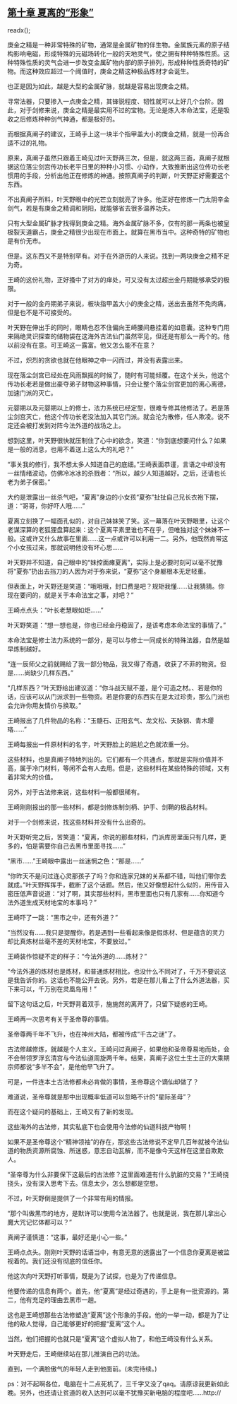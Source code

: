 ## [第十章 夏离的“形象”](https://www.xxbiquge.com/11_11207/9071667.html)
readx();

  庚金之精是一种非常特殊的矿物，通常是金属矿物的伴生物。金属族元素的原子结构影响电磁，形成特殊的元磁场转化一般的天地灵气，使之拥有种种特殊性质。这种特殊性质的灵气会进一步改变金属矿物内部的原子排列，形成种种性质奇特的矿物。而这种效应超过一个阈值时，庚金之精这种极品炼材才会诞生。

  也正是因为如此，越是大型的金属矿脉，就越是容易出现庚金之精。

  寻常法器，只要掺入一点庚金之精，其锋锐程度、韧性就可以上好几个台阶。因此，对于剑修来说，庚金之精是最实用不过的宝物。无论是炼入本命法宝，还是吸收之后修炼种种剑气神通，都是极好的。

  而根据真阐子的建议，王崎手上这一块半个指甲盖大小的庚金之精，就是一份再合适不过的礼物。

  原来，真阐子虽然只跟着王崎见过叶天野两三次，但是，就这两三面，真阐子就根据这位落尘剑宫传功长老平日里的种种小习惯、小动作，大致推断出这位传功长老惯用的手段，分析出他正在修炼的神通。按照真阐子的判断，叶天野正好需要这个东西。

  不出真阐子所料，叶天野眼中的光芒立刻就亮了许多。他正好在修炼一门太阴辛金剑气，若是有庚金之精调和阴阳，就能够省去很多温养功夫。

  只有大型金属矿脉才找得到庚金之精。海外金属矿脉不多，仅有的那一两条也被皇极裂天道霸占，庚金之精很少出现在市面上。就算在黑市当中。这种奇特的矿物也是有价无市。

  但是。这东西又不是特别罕有。对于在外游历的人来说。找到一两块庚金之精不足为奇。

  王崎的这份礼物，正好搔中了对方的痒处，可又没有太过超出金丹期能够承受的极限。

  对于一般的金丹期弟子来说，板块指甲盖大小的庚金之精，送出去虽然不免肉痛，但是也不是不可接受的。

  叶天野在伸出手的同时，眼睛也忍不住偏向王崎腰间悬挂着的如意囊。这种专门用来隔绝灵识探查的储物袋在这海外古法仙门虽然罕见，但还是有那么一两个的。他以前没有在意。可王崎这一露富。他又怎么能不在意？

  不过，炽烈的贪欲也就在他眼神之中一闪而过，并没有表露出来。

  现在落尘剑宫已经处在风雨飘摇的时候了，随时有可能倾覆。在这个关头，他这个传功长老若是做出豪夺弟子财物这种事情，只会让整个落尘剑宫更加的离心离德，加速门派的灭亡。

  元婴期以及元婴期以上的修士，法力系统已经定型，很难专修其他修法了。若是落尘剑宫灭亡，他这个传功长老没法加入其它门派。就会沦为散修，任人欺凌。说不定还会被打发到对阵今法外道的战场之上。

  想到这里，叶天野很快就压制住了心中的欲念，笑道：“你到底想要问什么？如果是一般的消息，也用不着送上这么大的礼吧？”

  “事关我的修行，我不想太多人知道自己的底细。”王崎表面恭谨，言语之中却没有一丝情绪波动，仿佛冷冰冰的杀戮者：“所以，越少人知道越好。之后，还请也长老为弟子保密。”

  大约是泄露出一丝杀气吧，“夏离”身边的小女孩“夏弥”扯扯自己兄长衣袍下摆，道：“哥哥，你好吓人哦……”

  夏离立刻换了一幅面孔似的，对自己妹妹笑了笑。这一幕落在叶天野眼里，让这个老谋深算的老狐狸盘算起来：这个夏离平素里谁也不在乎，但唯独对这个妹妹不一般。这或许又什么故事在里面……这一点或许可以利用一二。另外，他既然肯带这个小女孩过来，那就说明他没有坏心思……

  叶天野并不知道，自己眼中的“妹控面瘫夏离”，实际上是必要时刻可以毫不犹豫将“夏弥”扔出去挡刀的人因为对于弥来说，“夏弥”这个身躯根本无足轻重。

  但表面上，叶天野还是笑道：“哦哦哦，封口费是吧？规矩我懂……让我猜猜。你现在要问的，就是关于本命法宝之事，对吧？”

  王崎点点头：“叶长老慧眼如炬……”

  叶天野笑道：“想一想也是，你也已经金丹稳固了，是该考虑本命法宝的事情了。”

  本命法宝是修士法力系统的一部分，是可以与修士一同成长的特殊法器，自然是越早炼制越好。

  “连一辰师父之前就赐给了我一部分物品，我又得了奇遇，收获了不菲的物资。但是……尚缺少几样东西。”

  “几样东西？”叶天野给出建议道：“你斗战天赋不差，是个可造之材。、若是你的话，应该可以从门派求到一些物资。若是你要的东西实在是太过珍贵，那么门派也会允许你用友情价与换取。”

  王崎报出了几件物品的名称：“玉髓石、正阳玄气、龙文松、天脉钢、青木璎珞……”

  王崎每报出一件原材料的名字，叶天野脸上的尴尬之色就浓重一分。

  这些材料，也是真阐子特地列出的。它们都有一个共通点，那就是实际价值并不高，属于冷门材料，等闲不会有人去用。但是，这些材料在某些特殊的领域，又有着非常大的价值。

  另外，对于古法修来说，这些材料一般都很稀有。

  王崎刚刚报出的那一些材料，都是剑修炼制剑柄、护手、剑鞘的极品材料。

  对于一个剑修来说，找这些材料并没有什么出奇的。

  叶天野听完之后，苦笑道：“夏离，你说的那些材料，门派库房里面只有几样，更多的，怕是需要你自己去黑市里面寻找……”

  “黑市……”王崎眼中露出一丝迷惘之色：“那是……”

  “你昨天不是问过连心灵那孩子了吗？你和连家兄妹的关系都不错，叫他们带你去就成。”叶天野挥挥手，截断了这个话题。然后，他又好像想起什么似的，用传音入密压低声音说道：“对了啊，其实那些材料，黑市里面也只有几家有……你知道今法外道生成天材地宝的本事吗？”

  王崎吓了一跳：“黑市之中，还有外道？”

  “当然没有……我只是提醒你，若是遇到一些看起来像是假炼材、但是蕴含的灵力却比真炼材丝毫不差的天材地宝，不要放过。”

  王崎装作惊疑不定的样子：“今法外道的……炼材？”

  “今法外道的炼材也是炼材，和普通炼材相比，也没什么不同对了，千万不要说这是我告诉你的。这话也不能公开去说。另外，若是在那儿看上了什么外道法器，买下来可以，千万别在灵凰岛用！”

  留下这句话之后，叶天野背着双手，施施然的离开了，只留下疑惑的王崎。

  王崎再一次思考有关于圣帝尊的事情。

  圣帝尊两千年不飞升，也在神州大陆，都被传成“千古之谜”了。

  古法修越修炼，就越是个人主义。王崎问过真阐子，如果他和圣帝尊易地而处，会不会带领罗浮玄清宫与今法仙道周旋两千年。结果，真阐子这位土生土正的大乘期宗师都说“多半不会”，是他他早飞升了。

  可是，一件连本土古法修都未必肯做的事情，圣帝尊这个谪仙却做了？

  难道说，圣帝尊就是那中出现概率低道可以忽略不计的“星际圣母”？

  而在这个疑问的基础上，王崎又有了新的发现。

  这些海外的古法修，其实私底下也会使用今法修的仙道科技产物啊！

  如果不是圣帝尊这个“精神领袖”的存在，那这些古法修说不定早几百年就被今法仙道的物质资源所腐蚀、所迷惑，意志自动瓦解，而不是像今天这样在这里自欺欺人。

  “圣帝尊为什么非要保下这最后的古法修？这里面难道有什么肮脏的交易？”王崎挠挠头，没有深入思考下去。信息太少，怎么想都是空想。

  不过，叶天野倒是提供了一个非常有用的情报。

  “那个叫做黑市的地方，是默许可以使用今法法器了。也就是说，我在那儿拿出心魔大咒记忆体都可以？”

  真阐子谨慎道：“这事，最好还是小心一些。”

  王崎点点头。刚刚叶天野的话语当中，有意无意的透露出了一个信息你夏离是被监视着的。我们还没有彻底的信任你。

  他这次向叶天野打听事情，既是为了试探，也是为了传递信息。

  他要传递的信息有两个。首先，他“夏离”是经过奇遇的，手上是有一批资源的。第二，他有充足的理由去黑市一趟。

  这也是王崎想那些古法修塑造“夏离”这个形象的手段。他的一举一动，都是为了让他的敌人觉得，自己能够更好的把握“夏离”这个人。

  当然，他们把握的也就只是“夏离”这个虚拟人物了，和他王崎没有什么关系。

  叶天野走后，王崎继续站在那儿推演自己的功法。

  直到，一个满脸傲气的年轻人走到他面前。(未完待续。)

  ps：对不起啊各位，电脑在十二点死机了，三千字又没了qaq。请原谅我更新如此晚。另外，也还请让贫道的收入达到可以毫不犹豫买新电脑的程度吧……http://
